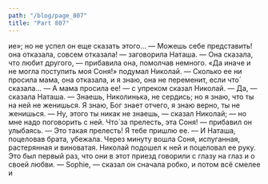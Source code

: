 ```yaml
---
path: "/blog/page_807"
title: "Part 807"
---
```


ие»; но не успел он еще сказать этого...
— Можешь себе представить! она отказала, совсем отказала! — заговорила Наташа. — Она сказала, что любит другого, — прибавила она, помолчав немного.
«Да иначе и не могла поступить моя Соня!» подумал Николай.
— Сколько ее ни просила мама, она отказала, и я знаю, она не переменит, если что́ сказала...
— А мама просила ее! — с упреком сказал Николай.
— Да, — сказала Наташа. — Знаешь, Николинька, не сердись; но я знаю, что ты на ней не женишься. Я знаю, Бог знает отчего, я знаю верно, ты не женишься.
— Ну, этого ты никак не знаешь, — сказал Николай; — но мне надо поговорить с ней. Что́ за прелесть, эта Соня! — прибавил он улыбаясь.
— Это такая прелесть! Я тебе пришлю ее. — И Наташа, поцеловав брата, убежала.
Через минуту вошла Соня, испуганная, растерянная и виноватая. Николай подошел к ней и поцеловал ее руку. Это был первый раз, что они в этот приезд говорили с глазу на глаз и о своей любви.
— Sophie, — сказал он сначала робко, и потом всё смелее и
